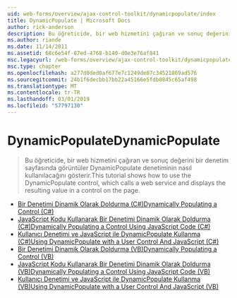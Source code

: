 ```yaml
---
uid: web-forms/overview/ajax-control-toolkit/dynamicpopulate/index
title: DynamicPopulate | Microsoft Docs
author: rick-anderson
description: Bu öğreticide, bir web hizmetini çağıran ve sonuç değerini bir denetim sayfasında görüntüler DynamicPopulate denetiminin nasıl kullanılacağını gösterir.
ms.author: riande
ms.date: 11/14/2011
ms.assetid: 68c6e54f-87ed-4768-b140-d0e3e76af841
msc.legacyurl: /web-forms/overview/ajax-control-toolkit/dynamicpopulate
msc.type: chapter
ms.openlocfilehash: a277d0ded0af677e7c1249de07c34521869ad576
ms.sourcegitcommit: 24b1f6decbb17bb22a45166e5fdb0845c65af498
ms.translationtype: MT
ms.contentlocale: tr-TR
ms.lasthandoff: 03/01/2019
ms.locfileid: "57797130"
---
```

<a name="dynamicpopulate"></a><span data-ttu-id="4c193-103">DynamicPopulate</span><span class="sxs-lookup"><span data-stu-id="4c193-103">DynamicPopulate</span></span>
====================
> <span data-ttu-id="4c193-104">Bu öğreticide, bir web hizmetini çağıran ve sonuç değerini bir denetim sayfasında görüntüler DynamicPopulate denetiminin nasıl kullanılacağını gösterir.</span><span class="sxs-lookup"><span data-stu-id="4c193-104">This tutorial shows how to use the DynamicPopulate control, which calls a web service and displays the resulting value in a control on the page.</span></span>


- [<span data-ttu-id="4c193-105">Bir Denetimi Dinamik Olarak Doldurma (C#)</span><span class="sxs-lookup"><span data-stu-id="4c193-105">Dynamically Populating a Control (C#)</span></span>](dynamically-populating-a-control-cs.md)
- [<span data-ttu-id="4c193-106">JavaScript Kodu Kullanarak Bir Denetimi Dinamik Olarak Doldurma (C#)</span><span class="sxs-lookup"><span data-stu-id="4c193-106">Dynamically Populating a Control Using JavaScript Code (C#)</span></span>](dynamically-populating-a-control-using-javascript-code-cs.md)
- [<span data-ttu-id="4c193-107">Kullanıcı Denetimi ve JavaScript ile DynamicPopulate Kullanma (C#)</span><span class="sxs-lookup"><span data-stu-id="4c193-107">Using DynamicPopulate with a User Control And JavaScript (C#)</span></span>](using-dynamicpopulate-with-a-user-control-and-javascript-cs.md)
- [<span data-ttu-id="4c193-108">Bir Denetimi Dinamik Olarak Doldurma (VB)</span><span class="sxs-lookup"><span data-stu-id="4c193-108">Dynamically Populating a Control (VB)</span></span>](dynamically-populating-a-control-vb.md)
- [<span data-ttu-id="4c193-109">JavaScript Kodu Kullanarak Bir Denetimi Dinamik Olarak Doldurma (VB)</span><span class="sxs-lookup"><span data-stu-id="4c193-109">Dynamically Populating a Control Using JavaScript Code (VB)</span></span>](dynamically-populating-a-control-using-javascript-code-vb.md)
- [<span data-ttu-id="4c193-110">Kullanıcı Denetimi ve JavaScript ile DynamicPopulate Kullanma (VB)</span><span class="sxs-lookup"><span data-stu-id="4c193-110">Using DynamicPopulate with a User Control And JavaScript (VB)</span></span>](using-dynamicpopulate-with-a-user-control-and-javascript-vb.md)

